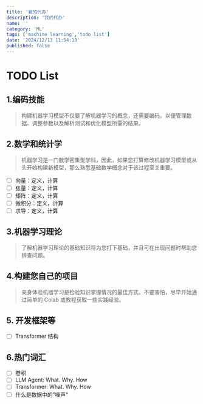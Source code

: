 ```yaml
---
title: '我的代办'
description: '我的代办'
name: ''
category: 'ML'
tags: ['machine learning','todo list']
date: '2024/12/13 11:54:10'
published: false
---
```


# TODO List

## 1.编码技能

> 构建机器学习模型不仅要了解机器学习的概念，还需要编码，以便管理数据、调整参数以及解析测试和优化模型所需的结果。

## 2.数学和统计学

> 机器学习是一门数学密集型学科，因此，如果您打算修改机器学习模型或从头开始构建新模型，那么熟悉基础数学概念对于该过程至关重要。

- [ ]  向量：定义，计算
- [ ]  张量：定义，计算
- [ ]  矩阵：定义，计算
- [ ]  微积分：定义，计算
- [ ]  求导：定义，计算

## 3.机器学习理论

> 了解机器学习理论的基础知识将为您打下基础，并且可在出现问题时帮助您排查问题。

## 4.构建您自己的项目

> 亲身体验机器学习是检验知识掌握情况的最佳方式。不要害怕，尽早开始通过简单的 Colab 或教程获取一些实践经验。

## 5. 开发框架等

- [ ]  Transformer 结构

## 6.热门词汇

- [ ]  卷积
- [ ]  LLM Agent: What. Why. How
- [ ]  Transformer: What. Why. How
- [ ]  什么是数据中的”噪声“
